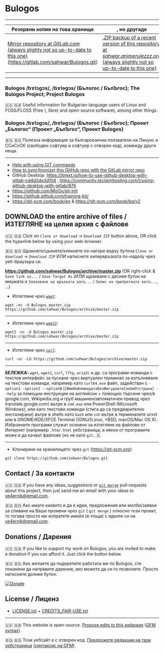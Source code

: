 # Bulogos

------

| Резервни копия на това хранище | , но другаде |
| ------ | ------ |
| [Mirror repository at _GitLab.com_ (always slighty not so up-to-date to this one)](https://gitlab.com/sahwar/Bulogos) (https://gitlab.com/sahwar/Bulogos.git) | [.ZIP backup of a recent version of this repository at _sahwar.animerulezzz.org_ (always slightly not so up-to-date to this one)](http://sahwar.animerulezzz.org/mirrors/Bulogos-master_[ISO8601-datetime-stamp].zip)

------

### Bulogos /bɤlɔgɔs/, /bɤləgɔs/ (Бълогос / БълЪгос); The Bulogos Project; Project Bulogos
:us: :gb: Useful information for Bulgarian-language users of Linux and FOSS/FLOSS (Free (, libre) and open-source software), among other things.

### Bulogos /bɤlɔgɔs/, /bɤləgɔs/ (Бълогос / БълЪгос); Проект „Бълогос“ (Проект „БълЪгос“, Проект Bulogos)
🇧🇬 &#x1F1E7;&#x1F1EC; Полезна информация за българоезични ползватели на Линукс и ССиСсОК (свободен софтуер и софтуер с отворен код), измежду други неща.

* * *

* [Help with using GIT commands](https://github.com/k88hudson/git-flight-rules)
* [How to sync(hronize) this GitHub repo with the GitLab mirror repo](https://moox.io/blog/keep-in-sync-git-repos-on-github-gitlab-bitbucket/)
* GitHub Desktop: https://itnext.io/how-to-use-github-desktop-with-gitlab-cd4d2de3d104 , https://community.reclaimhosting.com/t/using-github-desktop-with-gitlab/876
* https://github.com/MoOx/git-init
* https://github.github.com/training-kit/
* https://git-scm.com/book/en & https://git-scm.com/book/bg/v2

## DOWNLOAD the entire archive of files / ИЗТЕГЛЯНЕ на целия архив с файлове
:us: :gb: Click on `Clone or download` -> `Download ZIP` button above, OR click the hyperlink below by using your web-browser.

🇧🇬 &#x1F1E7;&#x1F1EC; Щракнете/цъкнете/кликнете по-нагоре върху бутона `Clone or download` -> `Download ZIP` ИЛИ натиснете хипервръзката по-надолу чрез уеб-браузъра си.

**https://github.com/sahwar/Bulogos/archive/master.zip**
(OR right-click & `Save link as...` / `Save Target As` (ИЛИ щракване с десния бутон на мишката и `Запазване на връзката като...` / `Запис на препратката като...`, ...)

* Изтегляне чрез [`wget`](https://www.gnu.org/software/wget/):
````
wget -nc -O Bulogos_master.zip https://github.com/sahwar/Bulogos/archive/master.zip
````
------
* Изтегляне чрез [`wget2`](https://gitlab.com/gnuwget/wget2):
````
wget2 -nc -O Bulogos_master.zip https://github.com/sahwar/Bulogos/archive/master.zip
````
------
* Изтегляне чрез [`curl`](http://curl.haxx.se/):
````
curl -nc -LO https://github.com/sahwar/Bulogos/archive/master.zip
````
------

**БЕЛЕЖКА:** `wget`, `wget2`, `curl`, `lftp`, `aria2c` и др. са програми-команди с текстов интерфейс за пускане чрез виртуален терминал за изпълняване на текстови команди, например  като `curl64.exe` файл, задействан с `-option1 -option2 --optionN` (`{ИмеНаКомандатаБезФигурнитеСкобиОтстрани} --help` за помощни инструкции на английски + помощно търсене чрез/в google.com, Wikipedia.org и груб машинен/автоматичен превод чрез translate.google.com) вътре в `cmd.exe` или PowerShell (Microsoft Windows), или като текстови команди (стига да са предварително инсталирани) вътре в shells като `bash` или `zsh` вътре в терминалите urxvt или в GNOME/KDE/XFCE Terminal ((GNU/)Linux, *BSD, macOS/Mac OS X). Изброените програми служат основно за изтегляне на файлове от Интернет (например `.htm/.html` уебстраница; а някои от програмите може и да качват файлове (но не като `git`...)).

------
* Клониране на хранилището чрез `git` (https://git-scm.org):
````
git clone https://github.com/sahwar/Bulogos.git
````

## Contact / За контакти
:us: :gb:  If you have any ideas, suggestions or [`git merge`](https://git-scm.com/docs/git-merge) pull-requests about this project, then just send me an email with your ideas to [ve4ernik@gmail.com](mailto:ve4ernik@gmail.com).

🇧🇬 &#x1F1E7;&#x1F1EC;  Ако имате каквито и да е идеи, предложения или молби/заявки за сливане на Ваши промени чрез `git` ( `git merge` ) относно този проект, то тогава просто ми изпратете имейл (е-поща) с идеите си на [ve4ernik@gmail.com](mailto:ve4ernik@gmail.com).

## Donations / Дарения
:us: :gb:  If you like to support my work on Bulogos, you are invited to make a donation if you can afford it. Just click the button below.

🇧🇬 &#x1F1E7;&#x1F1EC; Ако желаете да подкрепите работата ми по Bulogos, сте поканени да направите дарение, ако можете да си го позволите. Просто натиснете долния бутон.

[![Donate](https://img.shields.io/badge/Donate-PayPal-green.svg)](https://paypal.me/ve4ernik)

## License / Лиценз

* [LICENSE.txt](https://github.com/sahwar/Bulogos/LICENSE.txt) + [CREDITS_FAIR-USE.txt](https://github.com/sahwar/Bulogos/CREDITS_FAIR-USE.txt)

----

:us: :gb:  This website is open-source. <a href="https://github.com/sahwar/Bulogos/edit/master/README.md">Propose edits to this webpage</a> ([GFM syntax](https://github.github.com/gfm/)).

🇧🇬 &#x1F1E7;&#x1F1EC; Този уебсайт е с отворен код. <a href="https://github.com/sahwar/Bulogos/edit/master/README.md">Предложете редакции на тази уебстраница</a> ([синтаксис на GFM](https://github.github.com/gfm/)).
